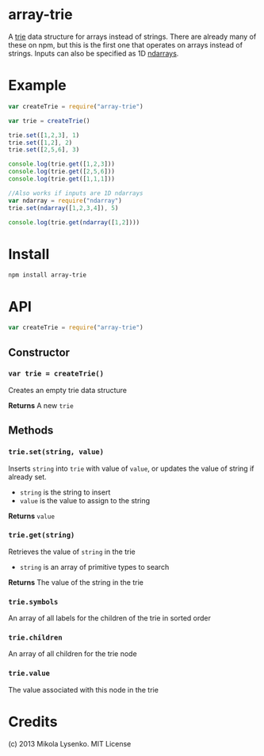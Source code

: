 array-trie
==========
A [trie](http://en.wikipedia.org/wiki/Trie) data structure for arrays instead of strings.  There are already many of these on npm, but this is the first one that operates on arrays instead of strings.  Inputs can also be specified as 1D [ndarrays](https://github.com/mikolalysenko/ndarray).

# Example

```javascript
var createTrie = require("array-trie")

var trie = createTrie()

trie.set([1,2,3], 1)
trie.set([1,2], 2)
trie.set([2,5,6], 3)

console.log(trie.get([1,2,3]))
console.log(trie.get([2,5,6]))
console.log(trie.get([1,1,1]))

//Also works if inputs are 1D ndarrays
var ndarray = require("ndarray")
trie.set(ndarray([1,2,3,4]), 5)

console.log(trie.get(ndarray([1,2])))
```

# Install

    npm install array-trie

# API

```javascript
var createTrie = require("array-trie")
```

## Constructor

### `var trie = createTrie()`

Creates an empty trie data structure

**Returns** A new `trie`

## Methods

### `trie.set(string, value)`
Inserts `string` into `trie` with value of `value`, or updates the value of string if already set.

* `string` is the string to insert
* `value` is the value to assign to the string

**Returns** `value`

### `trie.get(string)`
Retrieves the value of `string` in the trie

* `string` is an array of primitive types to search

**Returns** The value of the string in the trie

### `trie.symbols`

An array of all labels for the children of the trie in sorted order

### `trie.children`

An array of all children for the trie node

### `trie.value`

The value associated with this node in the trie

# Credits
(c) 2013 Mikola Lysenko. MIT License